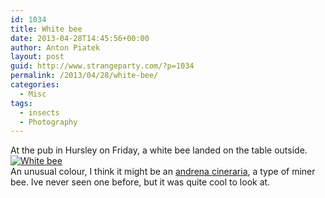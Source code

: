 ```yaml
---
id: 1034
title: White bee
date: 2013-04-28T14:45:56+00:00
author: Anton Piatek
layout: post
guid: http://www.strangeparty.com/?p=1034
permalink: /2013/04/28/white-bee/
categories:
  - Misc
tags:
  - insects
  - Photography
---
```

At the pub in Hursley on Friday, a white bee landed on the table outside.  
[<img class="alignnone " alt="White bee" src="http://farm8.staticflickr.com/7044/8688281337_c03834903f_m.jpg" />](http://www.flickr.com/photos/32898341@N00/8688281337 "White bee")  
An unusual colour, I think it might be an [andrena cineraria](http://www.bwars.com/index.php?q=bee/andrenidae/andrena-cineraria), a type of miner bee. Ive never seen one before, but it was quite cool to look at.